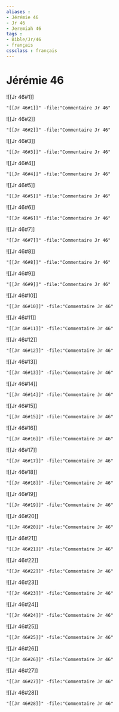 ```yaml
---
aliases : 
- Jérémie 46
- Jr 46
- Jeremiah 46
tags : 
- Bible/Jr/46
- français
cssclass : français
---
```


# Jérémie 46

![[Jr 46#1]]

```query
"[[Jr 46#1]]" -file:"Commentaire Jr 46"
```

![[Jr 46#2]]

```query
"[[Jr 46#2]]" -file:"Commentaire Jr 46"
```

![[Jr 46#3]]

```query
"[[Jr 46#3]]" -file:"Commentaire Jr 46"
```

![[Jr 46#4]]

```query
"[[Jr 46#4]]" -file:"Commentaire Jr 46"
```

![[Jr 46#5]]

```query
"[[Jr 46#5]]" -file:"Commentaire Jr 46"
```

![[Jr 46#6]]

```query
"[[Jr 46#6]]" -file:"Commentaire Jr 46"
```

![[Jr 46#7]]

```query
"[[Jr 46#7]]" -file:"Commentaire Jr 46"
```

![[Jr 46#8]]

```query
"[[Jr 46#8]]" -file:"Commentaire Jr 46"
```

![[Jr 46#9]]

```query
"[[Jr 46#9]]" -file:"Commentaire Jr 46"
```

![[Jr 46#10]]

```query
"[[Jr 46#10]]" -file:"Commentaire Jr 46"
```

![[Jr 46#11]]

```query
"[[Jr 46#11]]" -file:"Commentaire Jr 46"
```

![[Jr 46#12]]

```query
"[[Jr 46#12]]" -file:"Commentaire Jr 46"
```

![[Jr 46#13]]

```query
"[[Jr 46#13]]" -file:"Commentaire Jr 46"
```

![[Jr 46#14]]

```query
"[[Jr 46#14]]" -file:"Commentaire Jr 46"
```

![[Jr 46#15]]

```query
"[[Jr 46#15]]" -file:"Commentaire Jr 46"
```

![[Jr 46#16]]

```query
"[[Jr 46#16]]" -file:"Commentaire Jr 46"
```

![[Jr 46#17]]

```query
"[[Jr 46#17]]" -file:"Commentaire Jr 46"
```

![[Jr 46#18]]

```query
"[[Jr 46#18]]" -file:"Commentaire Jr 46"
```

![[Jr 46#19]]

```query
"[[Jr 46#19]]" -file:"Commentaire Jr 46"
```

![[Jr 46#20]]

```query
"[[Jr 46#20]]" -file:"Commentaire Jr 46"
```

![[Jr 46#21]]

```query
"[[Jr 46#21]]" -file:"Commentaire Jr 46"
```

![[Jr 46#22]]

```query
"[[Jr 46#22]]" -file:"Commentaire Jr 46"
```

![[Jr 46#23]]

```query
"[[Jr 46#23]]" -file:"Commentaire Jr 46"
```

![[Jr 46#24]]

```query
"[[Jr 46#24]]" -file:"Commentaire Jr 46"
```

![[Jr 46#25]]

```query
"[[Jr 46#25]]" -file:"Commentaire Jr 46"
```

![[Jr 46#26]]

```query
"[[Jr 46#26]]" -file:"Commentaire Jr 46"
```

![[Jr 46#27]]

```query
"[[Jr 46#27]]" -file:"Commentaire Jr 46"
```

![[Jr 46#28]]

```query
"[[Jr 46#28]]" -file:"Commentaire Jr 46"
```


